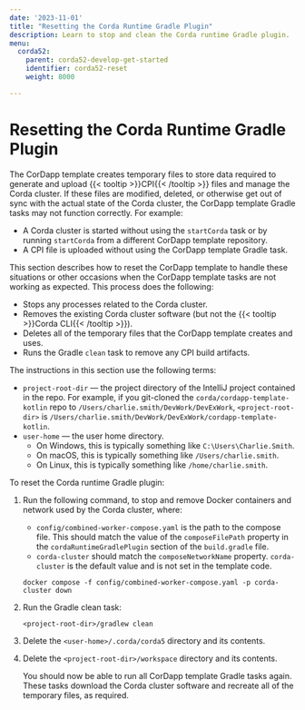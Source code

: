 ```yaml
---
date: '2023-11-01'
title: "Resetting the Corda Runtime Gradle Plugin"
description: Learn to stop and clean the Corda runtime Gradle plugin.
menu:
  corda52:
    parent: corda52-develop-get-started
    identifier: corda52-reset
    weight: 8000

---
```

# Resetting the Corda Runtime Gradle Plugin

The CorDapp template creates temporary files to store data required to generate and upload {{< tooltip >}}CPI{{< /tooltip >}} files and manage the Corda cluster.
If these files are modified, deleted, or otherwise get out of sync with the actual state of the Corda cluster, the CorDapp template Gradle tasks may not function correctly.
For example:

* A Corda cluster is started without using the `startCorda` task or by running `startCorda` from a different CorDapp template repository.
* A CPI file is uploaded without using the CorDapp template Gradle task.

This section describes how to reset the CorDapp template to handle these situations or other occasions when the CorDapp template tasks are not working as expected.
This process does the following:

* Stops any processes related to the Corda cluster.
* Removes the existing Corda cluster software (but not the {{< tooltip >}}Corda CLI{{< /tooltip >}}).
* Deletes all of the temporary files that the CorDapp template creates and uses.
* Runs the Gradle `clean` task to remove any CPI build artifacts.

The instructions in this section use the following terms:

* `project-root-dir` — the project directory of the IntelliJ project contained in the repo.
   For example, if you git-cloned the `corda/cordapp-template-kotlin` repo to `/Users/charlie.smith/DevWork/DevExWork`, `<project-root-dir>` is `/Users/charlie.smith/DevWork/DevExWork/cordapp-template-kotlin`.
* `user-home` — the user home directory.
  * On Windows, this is typically something like `C:\Users\Charlie.Smith`.
  * On macOS, this is typically something like `/Users/charlie.smith`.
  * On Linux, this is typically something like `/home/charlie.smith`.

To reset the Corda runtime Gradle plugin:

1. Run the following command, to stop and remove Docker containers and network used by the Corda cluster, where:
   * `config/combined-worker-compose.yaml` is the path to the compose file. This should match the value of the `composeFilePath` property in the `cordaRuntimeGradlePlugin` section of the `build.gradle` file.
   * `corda-cluster` should match the `composeNetworkName` property. `corda-cluster` is the default value and is not set in the template code.

   ```shell
   docker compose -f config/combined-worker-compose.yaml -p corda-cluster down
   ```
   
1. Run the Gradle clean task:
   ```shell
   <project-root-dir>/gradlew clean
   ```
1. Delete the `<user-home>/.corda/corda5` directory and its contents.

1. Delete the `<project-root-dir>/workspace` directory and its contents.

   You should now be able to run all CorDapp template Gradle tasks again. These tasks download the Corda cluster software and recreate all of the temporary files, as required.
